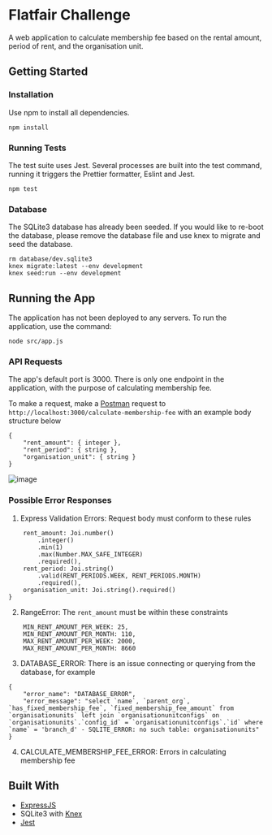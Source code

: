 # Flatfair Challenge

A web application to calculate membership fee based on the rental amount, period of rent, and the organisation unit. 

## Getting Started

### Installation

Use npm to install all dependencies.

```
npm install
```

### Running Tests

The test suite uses Jest. Several processes are built into the test command, running it triggers the Prettier formatter, Eslint and Jest. 

```
npm test
```

### Database
The SQLite3 database has already been seeded. If you would like to re-boot the database, please remove the database file and use knex to migrate and seed the database. 

```
rm database/dev.sqlite3
knex migrate:latest --env development
knex seed:run --env development
```

## Running the App
The application has not been deployed to any servers. To run the application, use the command:
```
node src/app.js 
```

### API Requests
The app's default port is 3000. There is only one endpoint in the application, with the purpose of calculating membership fee.  

To make a request, make a [Postman](https://www.getpostman.com/) request to ```http://localhost:3000/calculate-membership-fee``` with an example body structure below
```
{
	"rent_amount": { integer },
	"rent_period": { string },
	"organisation_unit": { string }
}
```

![image](https://user-images.githubusercontent.com/32840688/63343240-666ba080-c345-11e9-8227-e80435d10d37.png)

### Possible Error Responses

1. Express Validation Errors: Request body must conform to these rules
```{
    rent_amount: Joi.number()
        .integer()
        .min(1)
        .max(Number.MAX_SAFE_INTEGER)
        .required(),
    rent_period: Joi.string()
        .valid(RENT_PERIODS.WEEK, RENT_PERIODS.MONTH)
        .required(),
    organisation_unit: Joi.string().required()
}
```

2. RangeError: The `rent_amount` must be within these constraints
```
    MIN_RENT_AMOUNT_PER_WEEK: 25,
    MIN_RENT_AMOUNT_PER_MONTH: 110,
    MAX_RENT_AMOUNT_PER_WEEK: 2000,
    MAX_RENT_AMOUNT_PER_MONTH: 8660
``` 

3. DATABASE_ERROR: There is an issue connecting or querying from the database, for example
```
{
    "error_name": "DATABASE_ERROR",
    "error_message": "select `name`, `parent_org`, `has_fixed_membership_fee`, `fixed_membership_fee_amount` from `organisationunits` left join `organisationunitconfigs` on `organisationunits`.`config_id` = `organisationunitconfigs`.`id` where `name` = 'branch_d' - SQLITE_ERROR: no such table: organisationunits"
}
```

4. CALCULATE_MEMBERSHIP_FEE_ERROR: Errors in calculating membership fee

## Built With
- [ExpressJS](https://expressjs.com/)
- SQLite3 with [Knex](http://knexjs.org/)
- [Jest](https://jestjs.io/docs/en/getting-started)
